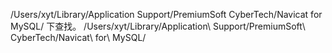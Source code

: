 
/Users/xyt/Library/Application Support/PremiumSoft CyberTech/Navicat for MySQL/ 下查找。
/Users/xyt/Library/Application\ Support/PremiumSoft\ CyberTech/Navicat\ for\ MySQL/
